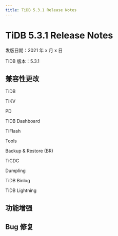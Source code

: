```yaml
---
title: TiDB 5.3.1 Release Notes
---
```


# TiDB 5.3.1 Release Notes

发版日期：2021 年 x 月 x 日

TiDB 版本：5.3.1

## 兼容性更改

TiDB

TiKV

PD

TiDB Dashboard

TiFlash

Tools

   Backup & Restore (BR)

   TiCDC

   Dumpling

   TiDB Binlog

   TiDB Lightning

## 功能增强

## Bug 修复
